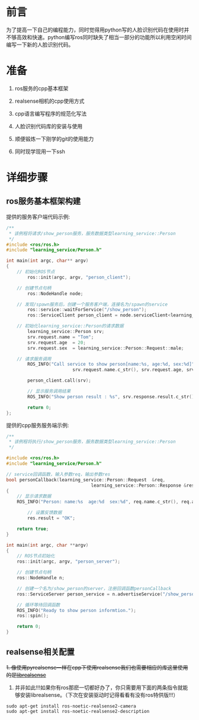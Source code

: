 # 前言

为了提高一下自己的编程能力，同时觉得用python写的人脸识别代码在使用时并不够高效和快速。python编写ros同时缺失了相当一部分的功能所以利用空闲时间编写一下新的人脸识别代码。

# 准备
1. ros服务的cpp基本框架

1. realsense相机的cpp使用方式

1. cpp语言编写程序的规范化写法

1. 人脸识别代码库的安装与使用

1. 顺便锻炼一下刚学的git的使用能力

1. 同时现学现用一下ssh

# 详细步骤

## ros服务基本框架构建

提供的服务客户端代码示例:

```cpp
/**
 * 该例程将请求/show_person服务，服务数据类型learning_service::Person
 */
#include <ros/ros.h>
#include "learning_service/Person.h"

int main(int argc, char** argv)
{
    // 初始化ROS节点
        ros::init(argc, argv, "person_client");

    // 创建节点句柄
        ros::NodeHandle node;

    // 发现/spawn服务后，创建一个服务客户端，连接名为/spawn的service
        ros::service::waitForService("/show_person");
        ros::ServiceClient person_client = node.serviceClient<learning_service::Person>("/show_person");

    // 初始化learning_service::Person的请求数据
        learning_service::Person srv;
        srv.request.name = "Tom";
        srv.request.age  = 20;
        srv.request.sex  = learning_service::Person::Request::male;

    // 请求服务调用
        ROS_INFO("Call service to show person[name:%s, age:%d, sex:%d]",
                         srv.request.name.c_str(), srv.request.age, srv.request.sex);

        person_client.call(srv);

        // 显示服务调用结果
        ROS_INFO("Show person result : %s", srv.response.result.c_str());

        return 0;
};
```
提供的cpp服务服务端示例:
```cpp
/**
 * 该例程将执行/show_person服务，服务数据类型learning_service::Person
 */

#include <ros/ros.h>
#include "learning_service/Person.h"

// service回调函数，输入参数req，输出参数res
bool personCallback(learning_service::Person::Request  &req,
                                learning_service::Person::Response &res)
{
    // 显示请求数据
    ROS_INFO("Person: name:%s  age:%d  sex:%d", req.name.c_str(), req.age, req.sex);

        // 设置反馈数据
        res.result = "OK";

    return true;
}

int main(int argc, char **argv)
{
    // ROS节点初始化
    ros::init(argc, argv, "person_server");

    // 创建节点句柄
    ros::NodeHandle n;

    // 创建一个名为/show_person的server，注册回调函数personCallback
    ros::ServiceServer person_service = n.advertiseService("/show_person", personCallback);

    // 循环等待回调函数
    ROS_INFO("Ready to show person informtion.");
    ros::spin();

    return 0;
}
```

## realsense相关配置
~~1. 像使用pyrealsense一样在cpp下使用realsense我们也需要相应的库这里使用的是[librealsense](https://github.com/IntelRealSense/librealsense/)~~

1. 并非如此!!!如果你有ros那麽一切都好办了，你只需要用下面的两条指令就能够安装librealsense。（下次在安装驱动时记得看看有没有ros特供版!!!）
```shell
sudo apt-get install ros-noetic-realsense2-camera
sudo apt-get install ros-noetic-realsense2-description
```